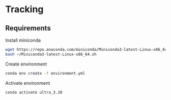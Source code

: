 # Tracking


## Requirements
Install miniconda
```bash
wget https://repo.anaconda.com/miniconda/Miniconda3-latest-Linux-x86_64.sh
bash ~/Miniconda3-latest-Linux-x86_64.sh
```
Create environment
```bash
conda env create -f environment.yml
```

Activate environment
```bash
conda activate ultra_3.10
```

